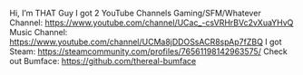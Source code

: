 Hi, I’m THAT Guy
I got 2 YouTube Channels
Gaming/SFM/Whatever Channel: https://www.youtube.com/channel/UCac_-csVRHrBVc2vXuaYHvQ
Music Channel: https://www.youtube.com/channel/UCMa8jDDOSsACR8spAp7fZBQ
I got Steam: https://steamcommunity.com/profiles/76561198142963575/
Check out Bumface: https://github.com/thereal-bumface
